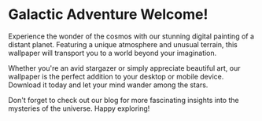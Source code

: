 <!--font:Poppins-->

# Galactic Adventure Welcome!

Experience the wonder of the cosmos with our stunning digital painting of a distant planet. Featuring a unique atmosphere and unusual terrain, this wallpaper will transport you to a world beyond your imagination.

Whether you're an avid stargazer or simply appreciate beautiful art, our wallpaper is the perfect addition to your desktop or mobile device. Download it today and let your mind wander among the stars.

Don't forget to check out our blog for more fascinating insights into the mysteries of the universe. Happy exploring!

<!--

Write me markdown content of website with wallpaper:

"A digital painting of a distant planet, with a unique atmosphere and unusual terrain."

The header of the page should not be copy of the text but rather a real content of the website which is using this wallpaper.


---


# Welcome to Our Galactic Adventure!

Experience the wonder of the cosmos with our stunning digital painting of a distant planet. Featuring a unique atmosphere and unusual terrain, this wallpaper will transport you to a world beyond your imagination.

Whether you're an avid stargazer or simply appreciate beautiful art, our wallpaper is the perfect addition to your desktop or mobile device. Download it today and let your mind wander among the stars.

Don't forget to check out our blog for more fascinating insights into the mysteries of the universe. Happy exploring!


---


Write me a Google font which is best fitting for the website.

Pick from the list:
- Roboto
- Cinzel Decorative
- Montserrat
- Dancing Script
- Exo 2
- Poppins
- Open Sans
- Alegreya
- Cormorant Garamond
- Orbitron
- Great Vibes
- Cabin
- Lobster
- Playfair Display
- Raleway
- Inter
- Lato
- Barlow Condensed
- Futura
- Cinzel
- IBM Plex Sans
- Creepster


Write just the font name nothing else.


---


Poppins

-->
